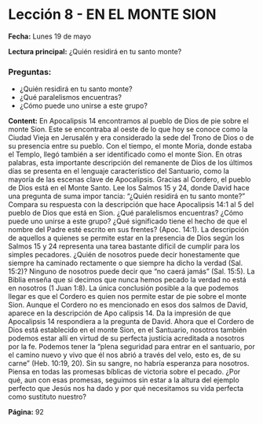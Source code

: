 # Lección 8 - EN EL MONTE SION

**Fecha:** Lunes 19 de mayo

**Lectura principal:** ¿Quién residirá en tu santo monte?

### Preguntas:
- ¿Quién residirá en tu santo monte?
- ¿Qué paralelismos encuentras?
- ¿Cómo puede uno unirse a este grupo?


**Content:** 
En Apocalipsis 14 encontramos al pueblo de Dios de pie sobre el monte Sion.
Este se encontraba al oeste de lo que hoy se conoce como la Ciudad Vieja en
Jerusalén y era considerado la sede del Trono de Dios o de su presencia entre su
pueblo. Con el tiempo, el monte Moria, donde estaba el Templo, llegó también
a ser identificado como el monte Sion.
En otras palabras, esta importante descripción del remanente de Dios de
los últimos días se presenta en el lenguaje característico del Santuario, como
la mayoría de las escenas clave de Apocalipsis. Gracias al Cordero, el pueblo de
Dios está en el Monte Santo.
Lee los Salmos 15 y 24, donde David hace una pregunta de suma impor­
tancia: “¿Quién residirá en tu santo monte?” Compara su respuesta con la
descripción que hace Apocalipsis 14:1 al 5 del pueblo de Dios que está en
Sion. ¿Qué paralelismos encuentras? ¿Cómo puede uno unirse a este grupo?
¿Qué significado tiene el hecho de que el nombre del Padre esté escrito en
sus frentes? (Apoc. 14:1).
La descripción de aquellos a quienes se permite estar en la presencia de Dios
según los Salmos 15 y 24 representa una tarea bastante difícil de cumplir para los
simples pecadores. ¿Quién de nosotros puede decir honestamente que siempre
ha caminado rectamente o que siempre ha dicho la verdad (Sal. 15:2)? Ninguno
de nosotros puede decir que “no caerá jamás” (Sal. 15:5). La Biblia enseña que
si decimos que nunca hemos pecado la verdad no está en nosotros (1 Juan 1:8).
La única conclusión posible a la que podemos llegar es que el Cordero es
quien nos permite estar de pie sobre el monte Sion. Aunque el Cordero no
es mencionado en esos dos salmos de David, aparece en la descripción de Apo­
calipsis 14. Da la impresión de que Apocalipsis 14 respondiera a la pregunta de
David. Ahora que el Cordero de Dios está establecido en el monte Sion, en el
Santuario, nosotros también podemos estar allí en virtud de su perfecta justicia
acreditada a nosotros por la fe. Podemos tener la “plena seguridad para entrar en
el santuario, por el camino nuevo y vivo que él nos abrió a través del velo, esto es,
de su carne” (Heb. 10:19, 20). Sin su sangre, no habría esperanza para nosotros.
Piensa en todas las promesas bíblicas de victoria sobre el pecado. ¿Por qué, aun
con esas promesas, seguimos sin estar a la altura del ejemplo perfecto que Jesús
nos ha dado y por qué necesitamos su vida perfecta como sustituto nuestro?

**Página:** 92